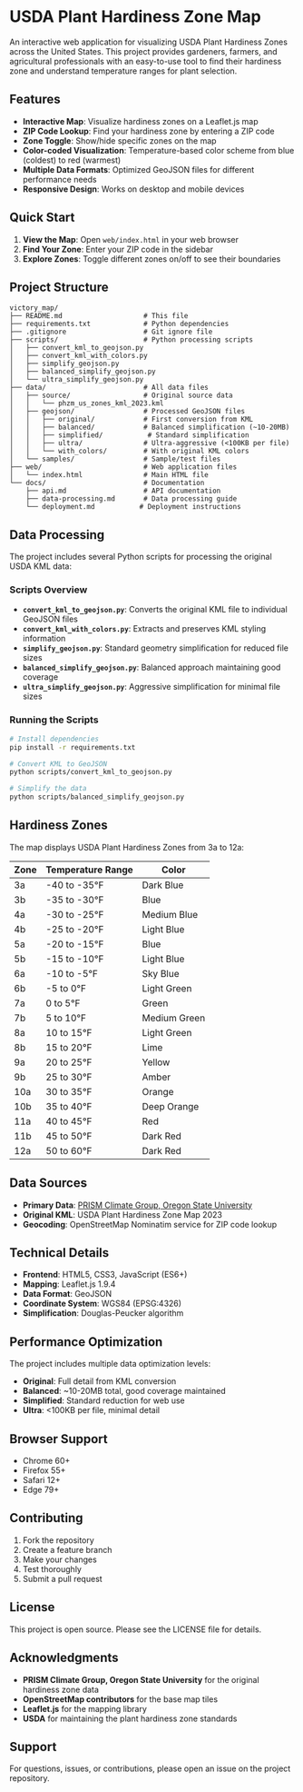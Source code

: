 # USDA Plant Hardiness Zone Map

An interactive web application for visualizing USDA Plant Hardiness Zones across the United States. This project provides gardeners, farmers, and agricultural professionals with an easy-to-use tool to find their hardiness zone and understand temperature ranges for plant selection.

## Features

- **Interactive Map**: Visualize hardiness zones on a Leaflet.js map
- **ZIP Code Lookup**: Find your hardiness zone by entering a ZIP code
- **Zone Toggle**: Show/hide specific zones on the map
- **Color-coded Visualization**: Temperature-based color scheme from blue (coldest) to red (warmest)
- **Multiple Data Formats**: Optimized GeoJSON files for different performance needs
- **Responsive Design**: Works on desktop and mobile devices

## Quick Start

1. **View the Map**: Open `web/index.html` in your web browser
2. **Find Your Zone**: Enter your ZIP code in the sidebar
3. **Explore Zones**: Toggle different zones on/off to see their boundaries

## Project Structure

```
victory_map/
├── README.md                    # This file
├── requirements.txt             # Python dependencies
├── .gitignore                   # Git ignore file
├── scripts/                     # Python processing scripts
│   ├── convert_kml_to_geojson.py
│   ├── convert_kml_with_colors.py
│   ├── simplify_geojson.py
│   ├── balanced_simplify_geojson.py
│   └── ultra_simplify_geojson.py
├── data/                        # All data files
│   ├── source/                  # Original source data
│   │   └── phzm_us_zones_kml_2023.kml
│   ├── geojson/                 # Processed GeoJSON files
│   │   ├── original/            # First conversion from KML
│   │   ├── balanced/            # Balanced simplification (~10-20MB)
│   │   ├── simplified/           # Standard simplification
│   │   ├── ultra/               # Ultra-aggressive (<100KB per file)
│   │   └── with_colors/         # With original KML colors
│   └── samples/                 # Sample/test files
├── web/                         # Web application files
│   └── index.html               # Main HTML file
└── docs/                        # Documentation
    ├── api.md                   # API documentation
    ├── data-processing.md       # Data processing guide
    └── deployment.md           # Deployment instructions
```

## Data Processing

The project includes several Python scripts for processing the original USDA KML data:

### Scripts Overview

- **`convert_kml_to_geojson.py`**: Converts the original KML file to individual GeoJSON files
- **`convert_kml_with_colors.py`**: Extracts and preserves KML styling information
- **`simplify_geojson.py`**: Standard geometry simplification for reduced file sizes
- **`balanced_simplify_geojson.py`**: Balanced approach maintaining good coverage
- **`ultra_simplify_geojson.py`**: Aggressive simplification for minimal file sizes

### Running the Scripts

```bash
# Install dependencies
pip install -r requirements.txt

# Convert KML to GeoJSON
python scripts/convert_kml_to_geojson.py

# Simplify the data
python scripts/balanced_simplify_geojson.py
```

## Hardiness Zones

The map displays USDA Plant Hardiness Zones from 3a to 12a:

| Zone | Temperature Range | Color |
|------|------------------|-------|
| 3a   | -40 to -35°F     | Dark Blue |
| 3b   | -35 to -30°F     | Blue |
| 4a   | -30 to -25°F     | Medium Blue |
| 4b   | -25 to -20°F     | Light Blue |
| 5a   | -20 to -15°F     | Blue |
| 5b   | -15 to -10°F     | Light Blue |
| 6a   | -10 to -5°F      | Sky Blue |
| 6b   | -5 to 0°F        | Light Green |
| 7a   | 0 to 5°F         | Green |
| 7b   | 5 to 10°F        | Medium Green |
| 8a   | 10 to 15°F       | Light Green |
| 8b   | 15 to 20°F       | Lime |
| 9a   | 20 to 25°F       | Yellow |
| 9b   | 25 to 30°F       | Amber |
| 10a  | 30 to 35°F       | Orange |
| 10b  | 35 to 40°F       | Deep Orange |
| 11a  | 40 to 45°F       | Red |
| 11b  | 45 to 50°F       | Dark Red |
| 12a  | 50 to 60°F       | Dark Red |

## Data Sources

- **Primary Data**: [PRISM Climate Group, Oregon State University](https://prism.oregonstate.edu/phzm/)
- **Original KML**: USDA Plant Hardiness Zone Map 2023
- **Geocoding**: OpenStreetMap Nominatim service for ZIP code lookup

## Technical Details

- **Frontend**: HTML5, CSS3, JavaScript (ES6+)
- **Mapping**: Leaflet.js 1.9.4
- **Data Format**: GeoJSON
- **Coordinate System**: WGS84 (EPSG:4326)
- **Simplification**: Douglas-Peucker algorithm

## Performance Optimization

The project includes multiple data optimization levels:

- **Original**: Full detail from KML conversion
- **Balanced**: ~10-20MB total, good coverage maintained
- **Simplified**: Standard reduction for web use
- **Ultra**: <100KB per file, minimal detail

## Browser Support

- Chrome 60+
- Firefox 55+
- Safari 12+
- Edge 79+

## Contributing

1. Fork the repository
2. Create a feature branch
3. Make your changes
4. Test thoroughly
5. Submit a pull request

## License

This project is open source. Please see the LICENSE file for details.

## Acknowledgments

- **PRISM Climate Group, Oregon State University** for the original hardiness zone data
- **OpenStreetMap contributors** for the base map tiles
- **Leaflet.js** for the mapping library
- **USDA** for maintaining the plant hardiness zone standards

## Support

For questions, issues, or contributions, please open an issue on the project repository.
